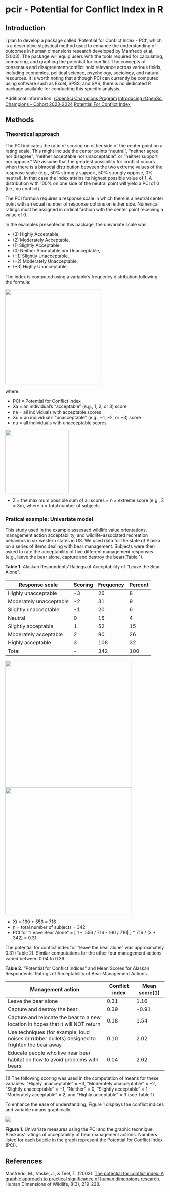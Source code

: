 # pcir - Potential for Conflict Index in R

## Introduction

I plan to develop a package called ‘Potential for Conflict Index - PCI’, which is a descriptive statistical method used to enhance the understanding of outcomes in human dimensions research developed by Manfredo et al. (2003). The package will equip users with the tools required for calculating, comparing, and graphing the potential for conflict. The concepts of consensus and disagreement/conflict hold relevance across various fields, including economics, political science, psychology, sociology, and natural resources. It is worth noting that although PCI can currently be computed using software such as Excel, SPSS, and SAS, there is no dedicated R package available for conducting this specific analysis. 

Additional information: [rOpenSci Champions Program](https://ropensci.org/champions/)
                        [Introducing rOpenSci Champions - Cohort 2023-2024](https://ropensci.org/blog/2024/02/15/champions-program-champions-2024/)
                        [Potential For Conflict Index](https://sites.warnercnr.colostate.edu/jerryv/potential-conflict-index/)

## Methods

### Theoretical approach

The PCI indicates the ratio of scoring on either side of the center point on a rating scale. This might include the center points “neutral”, “neither agree nor disagree”, “neither acceptable nor unacceptable”, or “neither support nor oppose.” We assume that the greatest possibility for conflict occurs when there is a bimodal distribution between the two extreme values of the response scale (e.g., 50% strongly support, 50% strongly oppose, 0% neutral). In that case the index attains its highest possible value of 1. A distribution with 100% on one side of the neutral point will yield a PCI of 0 (i.e., no conflict). 

The PCI formula requires a response scale in which there is a neutral center point with an equal number of response options on either side. Numerical ratings must be assigned in ordinal fashion with the center point receiving a value of 0. 

In the examples presented in this package, the univariate scale was:

- (3) Highly Acceptable,
- (2) Moderately Acceptable,
- (1) Slightly Acceptable,
- (0) Neither Acceptable nor Unacceptable,
- (−1) Slightly Unacceptable,
- (−2) Moderately Unacceptable,
- (−3) Highly Unacceptable.

The index is computed using a variable’s frequency distribution following the formula: 

<img src="https://github.com/fblpalmeira/pcir/blob/main/images/Fig1a_formula.png" width = "300px"> 

where: 
- PCI = Potential for Conflict Index 
- Xa = an individual’s “acceptable” (e.g., 1, 2, or 3) score 
- na = all individuals with acceptable scores 
- Xu = an individual’s “unacceptable” (e.g., −1, −2, or −3) score 
- nu = all individuals with unacceptable scores

<img src="https://github.com/fblpalmeira/pcir/blob/main/images/Fig1b_formula2.png" width = "200px">  

- Z = the maximum possible sum of all scores = n × extreme score (e.g., Z = 3n),
where n = total number of subjects

### Pratical example: Univariate model

This study used in the example assessed wildlife value orientations, management action acceptability, and wildlife-associated recreation behaviors in six western states in US. We used data for the state of Alaska on a series of items dealing with bear management. Subjects were then asked to rate the acceptability of five different management responses (e.g., leave the bear alone, capture and destroy the bear)(Table 1). 

**Table 1.** Alaskan Respondents’ Ratings of Acceptability of “Leave the Bear Alone”.

| Response scale |  Scoring  | Frequency  |  Percent | 
| -------------- | --------- | ---------- | -------- | 
| Highly unacceptable | -3 | 26 | 8 | 
| Moderately unacceptable | -2 | 31 | 9 |
| Slightly unacceptable | -1 | 20 | 6 |
| Neutral | 0 | 15 | 4 |
| Slightly acceptable | 1 | 52 | 15 |
| Moderately acceptable | 2 | 90 | 26 |
| Highly acceptable | 3 | 108 | 32 |
| Total | - | 342 | 100 |

<img src="https://github.com/fblpalmeira/pcir/blob/main/images/Fig1e_formulab.png" width = "400px"> 

<img src="https://github.com/fblpalmeira/pcir/blob/main/images/Fig1f_formulab.png" width = "400px"> 
 
- Xt = 160 + 556 = 716 
- n = total number of subjects = 342 
- PCI for “Leave Bear Alone” = [ 1 - |556 / 716 - 160 / 716| ] * 716 / (3 * 342) = 0.31

The potential for conflict index for “leave the bear alone” was approximately 0.31 (Table 2). Similar computations for the other four management actions varied between 0.04 to 0.39.

**Table 2.**  “Potential for Conflict Indices” and Mean Scores for Alaskan Respondents’ Ratings of Acceptability of Bear Management Actions.

| Management action |  Conflict index  | Mean score(1)  |
| ----------------- | ---------------- | -------------- |
| Leave the bear alone | 0.31 | 1.16 | 
| Capture and destroy the bear | 0.39 | -0.91 |
| Capture and relocate the bear to a new location in hopes that it will NOT return | 0.18 | 1.54 | 
| Use techniques (for example, loud noises or rubber bullets) designed to frighten the bear away | 0.10 | 2.02 |
| Educate people who live near bear habitat on how to avoid problems with bears  | 0.04 | 2.62 | 

(1) The following scoring was used in the computation of means for these variables: “Highly unacceptable” = −3, “Moderately unacceptable” = −2, “Slightly unacceptable” = −1, “Neither” = 0, “Slightly acceptable” = 1, “Moderately acceptable” = 2, and “Highly
acceptable” = 3 (see Table 1).

To enhance the ease of understanding, Figure 1 displays the conflict indices and variable means graphically.

<img src="https://github.com/fblpalmeira/pcir/blob/main/images/Fig2_bubble_graph.png">  

**Figure 1.** Univariate measures using the PCI and the graphic technique: Alaskans’ ratings of acceptability of bear management actions. Numbers listed for each bubble in the graph represent the Potential for Conflict Index (PCI). 

## References

Manfredo, M., Vaske, J., & Teel, T. (2003). [The potential for conflict index: A graphic approach to practical significance of human dimensions research](https://www.tandfonline.com/doi/abs/10.1080/10871200304310). Human Dimensions of Wildlife, 8(3), 219-228.
